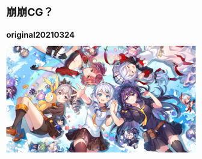 # 崩崩CG？

## **original20210324**

![original20210324&#x4E03;&#x5468;&#x5E74;&#x8D3A;&#x56FE;](.gitbook/assets/original20210324.png)





